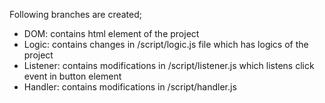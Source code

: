 
Following branches are created;

* DOM: contains html element of the project
* Logic: contains changes in /script/logic.js file which has logics of the project
* Listener: contains modifications in /script/listener.js which listens click event in button element 
* Handler: contains modifications in /script/handler.js  

